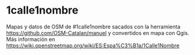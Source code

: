 # 1calle1nombre
Mapas y datos de OSM de #1calle1nombre sacados con la herramienta https://github.com/OSM-Catalan/manuel y convertidos en mapa con Qgis.
Más información en https://wiki.openstreetmap.org/wiki/ES:Espa%C3%B1a/1Calle1Nombre


